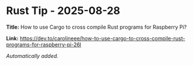 # Rust Tip - 2025-08-28

**Title:** How to use Cargo to cross compile Rust programs for Raspberry Pi?

**Link:** https://dev.to/carolineee/how-to-use-cargo-to-cross-compile-rust-programs-for-raspberry-pi-26l

_Automatically added._
